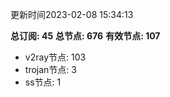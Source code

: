 更新时间2023-02-08 15:34:13

**总订阅: 45**
**总节点: 676**
**有效节点: 107**
- v2ray节点: 103
- trojan节点: 3
- ss节点: 1
